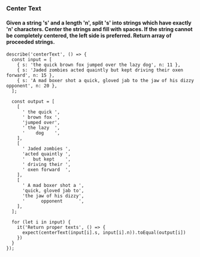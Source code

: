 ### Center Text

#### Given a string 's' and a length 'n', split 's' into strings which have exactly 'n' characters. Center the strings and fill with spaces. If the string cannot be completely centered, the left side is preferred. Return array of proceeded strings.

```
describe('centerText', () => {
  const input = [
    { s: 'the quick brown fox jumped over the lazy dog', n: 11 },
    { s: 'Jaded zombies acted quaintly but kept driving their oxen forward', n: 15 },
    { s: 'A mad boxer shot a quick, gloved jab to the jaw of his dizzy opponent', n: 20 },
  ];

  const output = [
    [
      ' the quick ',
      ' brown fox ',
      'jumped over',
      ' the lazy  ',
      '    dog    ',
    ],
    [
      ' Jaded zombies ',
      'acted quaintly ',
      '   but kept    ',
      ' driving their ',
      ' oxen forward  ',
    ],
    [
      ' A mad boxer shot a ',
      'quick, gloved jab to',
      'the jaw of his dizzy',
      '      opponent      ',
    ],
  ];

  for (let i in input) {
    it('Return proper texts', () => {
      expect(centerText(input[i].s, input[i].n)).toEqual(output[i])
    })
  }
});

```
